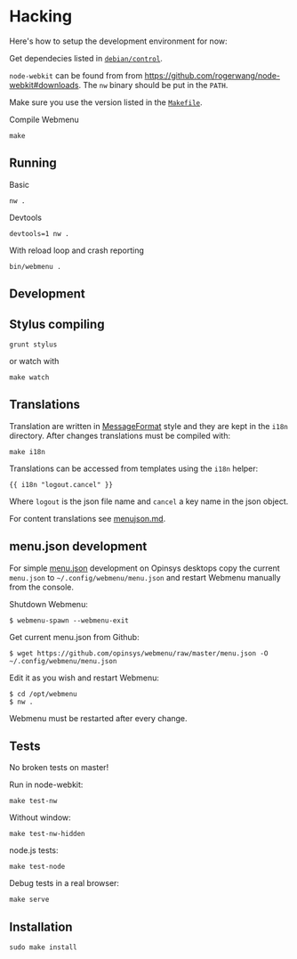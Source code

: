 # Hacking

Here's how to setup the development environment for now:

Get dependecies listed in [`debian/control`](https://github.com/opinsys/opinsys-debs/blob/master/packages/webmenu/debian/control).

`node-webkit` can be found from from <https://github.com/rogerwang/node-webkit#downloads>.
The `nw` binary should be put in the `PATH`.

Make sure you use the version listed in the [`Makefile`](https://github.com/opinsys/webmenu/blob/master/Makefile).

Compile Webmenu

    make

## Running

Basic

    nw .

Devtools

    devtools=1 nw .

With reload loop and crash reporting

    bin/webmenu .

## Development

## Stylus compiling

    grunt stylus

or watch with

    make watch

## Translations

Translation are written in [MessageFormat][] style and they are kept in the
`i18n` directory. After changes translations must be compiled with:

    make i18n

Translations can be accessed from templates using the `i18n` helper:

    {{ i18n "logout.cancel" }}

Where `logout` is the json file name and `cancel` a key name in the json
object.

For content translations see [menujson.md][menujson_i18n].

## menu.json development

For simple [menu.json][] development on Opinsys desktops copy the current
`menu.json` to `~/.config/webmenu/menu.json` and restart Webmenu manually from
the console.

Shutdown Webmenu:

    $ webmenu-spawn --webmenu-exit

Get current menu.json from Github:

    $ wget https://github.com/opinsys/webmenu/raw/master/menu.json -O ~/.config/webmenu/menu.json

Edit it as you wish and restart Webmenu:

    $ cd /opt/webmenu
    $ nw .

Webmenu must be restarted after every change.

## Tests

No broken tests on master!

Run in node-webkit:

    make test-nw

Without window:

    make test-nw-hidden

node.js tests:

    make test-node

Debug tests in a real browser:

    make serve

## Installation

    sudo make install


[Travis-CI]: https://travis-ci.org/opinsys/webmenu
[PhantomJS]: http://phantomjs.org/
[MessageFormat]: https://github.com/SlexAxton/messageformat.js
[menujson_i18n]: https://github.com/opinsys/webmenu/blob/master/docs/menujson.md#translations
[menu.json]: https://github.com/opinsys/webmenu/blob/master/docs/menujson.md
